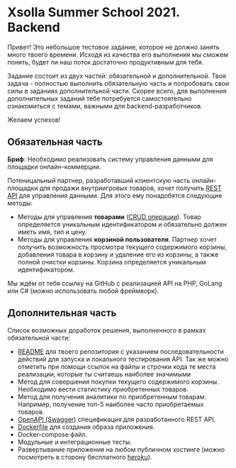 # Xsolla Summer School 2021. Backend

Привет! Это небольшое тестовое задание, которое не должно занять много твоего времени. 
Исходя из качества его выполнения мы сможем понять, будет ли наш поток достаточно продуктивным для тебя.

Задание состоит из двух частей: обязательной и дополнительной. 
Твоя задача - полностью выполнить обязательную часть и попробовать свои силы в заданиях дополнительной части. Скорее всего, для выполнения дополнительных заданий тебе потребуется самостоятельно ознакомиться с темами, важными для backend-разработчиков.

Желаем успехов!

## Обязательная часть

**Бриф**: Необходимо реализовать систему управления данными для площадки онлайн-коммерции. 

Потеницальный партнер, разработавший клиентскую часть онлайн-площадки для продажи внутриигровых товаров, хочет получить [REST API](https://ru.wikipedia.org/wiki/REST) для управления данными. Для этого ему понадобятся следующие методы:
- Методы для управления **товарами** ([CRUD операции](https://ru.wikipedia.org/wiki/CRUD)). Товар определяется уникальным идентификатором и обязательно должен иметь имя, тип и цену.
- Методы для управления **корзиной пользователя**. Партнер хочет получить возможность просмотра текущего содержимого корзины, добавления товара в корзину и удаление его из корзины, а также полной очистки корзины. Корзина определяется уникальным идентификатором. 

Мы ждём от тебя ссылку на GitHub с реализацией API на PHP, GoLang или C# (можно использовать любой фреймворк).

## Дополнительная часть

Cписок возможных доработок решения, выполненного в рамках обязательной части:

- [README](https://techrocks.ru/2019/04/16/good-readme-on-github/) для твоего репозитория с указанием последовательности действий для запуска и локального тестирования API. Так же можно отметить при помощи ссылок на файлы и строчки кода те места реализации, которые ты считаешь наиболее значимыми
- Метод для совершения покупки текущего содержимого корзины. Необходимо вести статистику приобретенных товаров.
- Метод для получения аналитики по приобретенным товарам. Например, получение топ-5 наиболее часто приобретаемых товаров.
- [OpenAPI (Swagger)](https://starkovden.github.io/introduction-openapi-and-swagger.html) спецификация для разработанного REST API.
- [Dockerfile](https://www.youtube.com/watch?v=QF4ZF857m44) для создания образа приложения.
- Docker-compose файл.
- Модульные и интеграционные тесты. 
- Развертывание приложения на любом публичном хостинге (можно посмотреть в сторону бесплатного [heroku](https://www.heroku.com/)).
